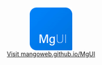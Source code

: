 <p align="center">
  <img src="src/images/logo.png" alt="MgUI" align="middle" /><br>
  <a href="https://mangoweb.github.io/MgUI/">Visit mangoweb.github.io/MgUI</a>
</p>
